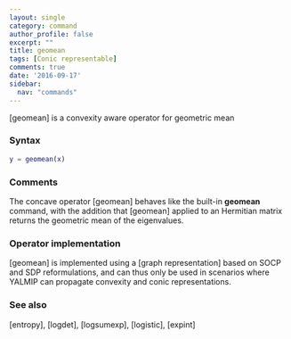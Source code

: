 ```yaml
---
layout: single
category: command
author_profile: false
excerpt: ""
title: geomean
tags: [Conic representable]
comments: true
date: '2016-09-17'
sidebar:
  nav: "commands"
---
```


[geomean] is a convexity aware operator for geometric mean

### Syntax

````matlab
y = geomean(x)
````

### Comments

The concave operator [geomean] behaves like the built-in **geomean** command, with the addition that [geomean] applied to an Hermitian matrix returns the geometric mean of the eigenvalues.

### Operator implementation

[geomean] is implemented using a [graph representation] based on SOCP and SDP reformulations, and can thus only be used in scenarios where YALMIP can propagate convexity and conic representations.

### See also
[entropy], [logdet], [logsumexp], [logistic], [expint]
